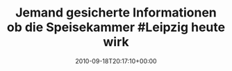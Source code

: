 ---
retweeted: false
source: <a href="http://twitter.com" rel="nofollow">Tweetie for Mac</a>
entities:
  hashtags:
  - text: Leipzig
    indices:
    - '52'
    - '60'
  symbols: []
  user_mentions: []
  urls: []
display_text_range:
- '0'
- '104'
favorite_count: '0'
id_str: '24877040699'
truncated: false
retweet_count: '0'
id: '24877040699'
created_at: Sat Sep 18 20:17:10 +0000 2010
favorited: false
full_text: 'Jemand gesicherte Informationen ob die Speisekammer #Leipzig heute wirklich
  schon 23:00 Uhr dicht macht?'
lang: de
tags:
- Leipzig
- pesos/twitter
date: '2010-09-18T20:17:10+00:00'
src: https://twitter.com/bascht/status/24877040699
original_url: https://twitter.com/bascht/status/24877040699
type: twitter_tweet
text: 'Jemand gesicherte Informationen ob die Speisekammer #Leipzig heute wirklich
  schon 23:00 Uhr dicht macht?'
title: 'Jemand gesicherte Informationen ob die Speisekammer #Leipzig heute wirk'

---